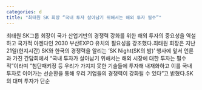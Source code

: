 ```yaml
---
categories: d
title: "최태원 SK 회장 “국내 투자 살아남기 위해서는 해외 투자 필수”"
---
```

최태원 SK그룹 회장이 국가 산업기반의 경쟁력 강화를 위한 해외 투자의 중요성을 역설하고 국가적 아젠다인 2030 부산EXPO 유치의 필요성을 강조했다.최태원 회장은 지난 21일(현지시간) SK와 한국의 경쟁력을 알리는 ‘SK Night(SK의 밤)’ 행사에 앞서 언론과 가진 간담회에서 “국내 투자가 살아남기 위해서는 해외 시장에 대한 투자는 필수적”이라며 “첨단패키징 등 우리가 가지지 못한 기술들에 투자해 내재화하고 이를 국내 투자로 이어가는 선순환을 통해 우리 기업들의 경쟁력이 강화될 수 있다”고 밝혔다.SK의 대미 투자가 단순